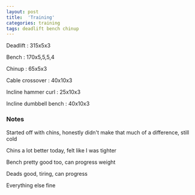 ```yaml
---
layout: post
title:  'Training'
categories: training
tags: deadlift bench chinup
---
```


Deadlift  : 315x5x3

Bench : 170x5,5,5,4

Chinup  : 65x5x3

Cable crossover : 40x10x3

Incline hammer curl : 25x10x3

Incline dumbbell bench  : 40x10x3

### Notes

Started off with chins, honestly didn't make that much of a difference, still cold

Chins a lot better today, felt like I was tighter

Bench pretty good too, can progress weight

Deads good, tiring, can progress

Everything else fine
